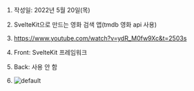 1. 작성일: 2022년 5월 20일(목)

2. SvelteKit으로 만드는 영화 검색 앱(tmdb 영화 api 사용)

3. https://www.youtube.com/watch?v=ydR_M0fw9Xc&t=2503s

4. Front: SvelteKit 프레임워크

5. Back: 사용 안 함

6. ![default](screenshot.gif)
